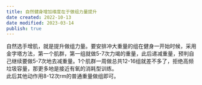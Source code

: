 ```yaml
---
title: 自然健身增加维度在于做组力量提升
date created: 2022-10-13
date modified: 2023-03-14
publish: true
---
```


自然选手增肌，就是提升做组力量。要安排冲大重量的组在健身一开始时候，采用金字塔方法，第一个肌群，第一组就做5-7次力竭的重量，此后递减重量，预判自己继续要做5-7次地去减重量。1个肌群一周做总共12-16组就差不多了，拒绝高频垃圾容量，那更多地是接近有氧的消耗型训练。  
此后其他动作用8-12次rm的普通重量做组即可。